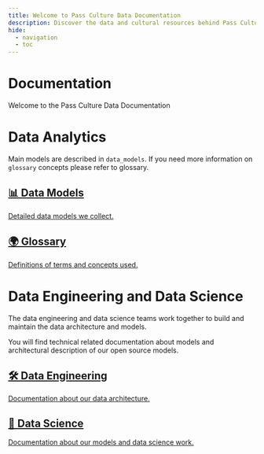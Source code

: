 ```yaml
---
title: Welcome to Pass Culture Data Documentation
description: Discover the data and cultural resources behind Pass Culture.
hide:
  - navigation
  - toc
---
```


# Documentation

Welcome to the Pass Culture Data Documentation


# Data Analytics

Main models are described in `data_models`. If you need more information on `glossary` concepts please refer to glossary.

<div class="home-features">
    <a href="/data-gcp/dbt/overview">
        <div class="feature">
            <h2>📊 Data Models</h2>
            <p>Detailed data models we collect.</p>
        </div>
    </a>
    <a href="/data-gcp/dbt/glossary">
        <div class="feature">
            <h2>🌍 Glossary</h2>
            <p>Definitions of terms and concepts used.</p>
        </div>
    </a>

</div>

# Data Engineering and Data Science

The data engineering and data science teams work together to build and maintain the data architecture and models.

You will find technical related documentation about models and architectural description of our open source models.

<div class="home-features">
    <a href="/data-gcp/de/overview">
        <div class="feature">
            <h2>🛠️ Data Engineering</h2>
            <p>Documentation about our data architecture.</p>
        </div>
    </a>
    <a href="/data-gcp/ds/overview">
        <div class="feature">
            <h2>🧪 Data Science</h2>
            <p>Documentation about our models and data science work. </p>
        </div>
    </a>
</div>
